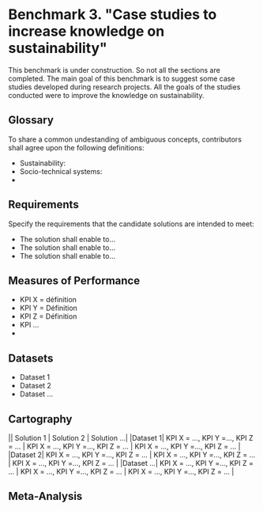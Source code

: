 # Benchmark 3. "Case studies to increase knowledge on sustainability"

This benchmark is under construction. So not all the sections are completed.
The main goal of this benchmark is to suggest some case studies developed during research projects. All the goals of the studies conducted were to improve the knowledge on sustainability.

## Glossary

To share a common undestanding of ambiguous concepts, contributors shall agree upon the following definitions:
- Sustainability: 
- Socio-technical systems: 
- 

## Requirements

Specify the requirements that the candidate solutions are intended to meet:
- The solution shall enable to...
- The solution shall enable to...
- The solution shall enable to...

## Measures of Performance
- KPI X = définition
- KPI Y = Définition
- KPI Z = Définition
- KPI ...
- 
## Datasets

- Dataset 1
- Dataset 2
- Dataset ...

## Cartography

|| Solution 1 | Solution 2 | Solution ...|
|Dataset 1| KPI X = ..., KPI Y =..., KPI Z = ... | KPI X = ..., KPI Y =..., KPI Z = ... | KPI X = ..., KPI Y =..., KPI Z = ... |
|Dataset 2| KPI X = ..., KPI Y =..., KPI Z = ... | KPI X = ..., KPI Y =..., KPI Z = ... | KPI X = ..., KPI Y =..., KPI Z = ... |
|Dataset ...| KPI X = ..., KPI Y =..., KPI Z = ... | KPI X = ..., KPI Y =..., KPI Z = ... | KPI X = ..., KPI Y =..., KPI Z = ... |


## Meta-Analysis



